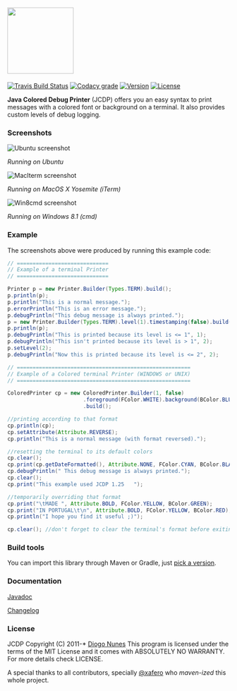 # <img src="https://raw.githubusercontent.com/dialex/JCDP/master/doc/img/JCDP-logo.png" width="150">

[![Travis Build Status](https://img.shields.io/travis/dialex/JCDP.svg?maxAge=2592000)](https://travis-ci.org/dialex/JCDP) [![Codacy grade](https://img.shields.io/codacy/grade/faaed58a577d4c3099cf8d6d4d572fb8.svg?maxAge=2592000)]() [![Version](https://img.shields.io/github/tag/dialex/JCDP.svg)](https://github.com/dialex/JCDP#build-tools) [![License](https://img.shields.io/github/license/dialex/JCDP.svg?maxAge=2592000)](https://github.com/dialex/JCDP/blob/master/LICENSE)

**Java Colored Debug Printer** (JCDP) offers you an easy syntax to print messages with a colored font or background on a terminal. It also provides custom levels of debug logging.

### Screenshots

![Ubuntu screenshot](https://raw.githubusercontent.com/dialex/JCDP/master/doc/img/ubuntu-console.png)

*Running on Ubuntu*

![MacIterm screenshot](https://raw.githubusercontent.com/dialex/JCDP/master/doc/img/mac-iterm.png)

*Running on MacOS X Yosemite (iTerm)*

![Win8cmd screenshot](https://raw.githubusercontent.com/dialex/JCDP/master/doc/img/win8-cmd.png)

*Running on Windows 8.1 (cmd)*

### Example

The screenshots above were produced by running this example code:

```java
// =============================
// Example of a terminal Printer
// =============================

Printer p = new Printer.Builder(Types.TERM).build();
p.println(p);
p.println("This is a normal message.");
p.errorPrintln("This is an error message.");
p.debugPrintln("This debug message is always printed.");
p = new Printer.Builder(Types.TERM).level(1).timestamping(false).build();
p.println(p);
p.debugPrintln("This is printed because its level is <= 1", 1);
p.debugPrintln("This isn't printed because its level is > 1", 2);
p.setLevel(2);
p.debugPrintln("Now this is printed because its level is <= 2", 2);

// =======================================================
// Example of a Colored terminal Printer (WINDOWS or UNIX)
// =======================================================

ColoredPrinter cp = new ColoredPrinter.Builder(1, false)
                        .foreground(FColor.WHITE).background(BColor.BLUE)   //setting format
                        .build();

//printing according to that format
cp.println(cp);
cp.setAttribute(Attribute.REVERSE);
cp.println("This is a normal message (with format reversed).");

//resetting the terminal to its default colors
cp.clear();
cp.print(cp.getDateFormatted(), Attribute.NONE, FColor.CYAN, BColor.BLACK);
cp.debugPrintln(" This debug message is always printed.");
cp.clear();
cp.print("This example used JCDP 1.25   ");

//temporarily overriding that format
cp.print("\tMADE ", Attribute.BOLD, FColor.YELLOW, BColor.GREEN);
cp.print("IN PORTUGAL\t\n", Attribute.BOLD, FColor.YELLOW, BColor.RED);
cp.println("I hope you find it useful ;)");

cp.clear(); //don't forget to clear the terminal's format before exiting
```

### Build tools

You can import this library through Maven or Gradle, just [pick a version](https://mvnrepository.com/artifact/com.diogonunes/JCDP).

### Documentation

[Javadoc](http://dialex.github.io/JCDP/javadoc/)

[Changelog](changelog.md)

### License

JCDP  Copyright (C) 2011-*  [Diogo Nunes](http://www.diogonunes.com/)
This program is licensed under the terms of the MIT License and it comes with ABSOLUTELY NO WARRANTY. For more details check LICENSE.

A special thanks to all contributors, specially [@xafero](https://github.com/xafero) who _maven-ized_ this whole project.
